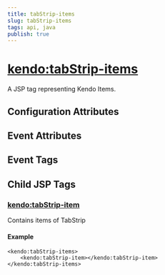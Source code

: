 ```yaml
---
title: tabStrip-items
slug: tabStrip-items
tags: api, java
publish: true
---
```


# <kendo:tabStrip-items>
A JSP tag representing Kendo Items.

## Configuration Attributes


## Event Attributes


## Event Tags
 

## Child JSP Tags

### [<kendo:tabStrip-item>](/api/wrappers/jsp/tabstrip/item)

Contains items of TabStrip

#### Example

    <kendo:tabStrip-items>
        <kendo:tabStrip-item></kendo:tabStrip-item>
    </kendo:tabStrip-items>
 
